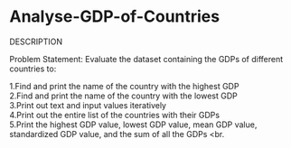 # Analyse-GDP-of-Countries
DESCRIPTION  <br>

Problem Statement: Evaluate the dataset containing the GDPs of different countries to: <br>

1.Find and print the name of the country with the highest GDP <br>
2.Find and print the name of the country with the lowest GDP <br>
3.Print out text and input values iteratively <br>
4.Print out the entire list of the countries with their GDPs <br>
5.Print the highest GDP value, lowest GDP value, mean GDP value, standardized GDP value, and the sum of all the GDPs  <br.
